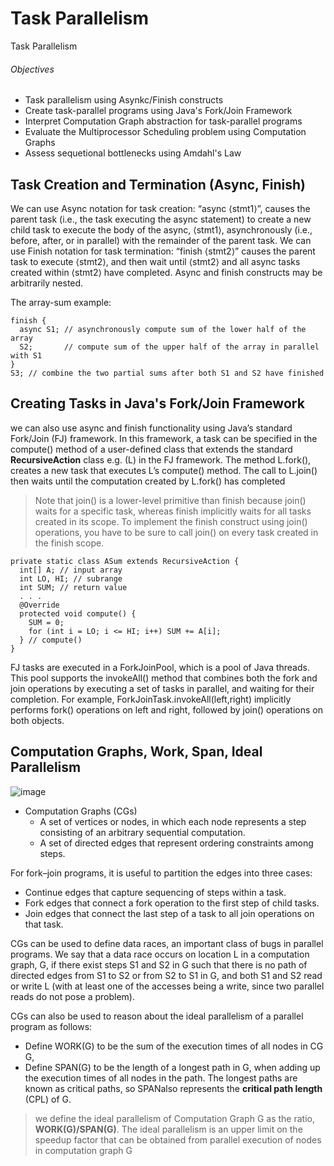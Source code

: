 # Task Parallelism
Task Parallelism

###### Objectives
- Task parallelism using Asynkc/Finish constructs
- Create task-parallel programs using Java's Fork/Join Framework
- Interpret Computation Graph abstraction for task-parallel programs
- Evaluate the Multiprocessor Scheduling problem using Computation Graphs
- Assess sequetional bottlenecks using Amdahl's Law

## Task Creation and Termination (Async, Finish)

We can use Async notation for task creation: “async ⟨stmt1⟩”, causes the parent task (i.e., the task executing the async statement) to create a new child task to execute the body of the async, ⟨stmt1⟩, asynchronously (i.e., before, after, or in parallel) with the remainder of the parent task. 
We can use Finish notation for task termination: “finish ⟨stmt2⟩” causes the parent task to execute ⟨stmt2⟩, and then wait until ⟨stmt2⟩ and all async tasks created within ⟨stmt2⟩ have completed. Async and finish constructs may be arbitrarily nested.

The array-sum example:
```
finish {
  async S1; // asynchronously compute sum of the lower half of the array
  S2;       // compute sum of the upper half of the array in parallel with S1
}
S3; // combine the two partial sums after both S1 and S2 have finished
```

## Creating Tasks in Java's Fork/Join Framework

we can also use async and finish functionality using Java’s standard Fork/Join (FJ) framework. In this framework, a task can be specified in the compute() method of a user-defined class that extends the standard **RecursiveAction** class e.g. (L) in the FJ framework.
The method L.fork(), creates a new task that executes L’s compute() method.
The call to L.join() then waits until the computation created by L.fork() has completed

>Note that join() is a lower-level primitive than finish because join() waits for a specific task, whereas finish implicitly waits for all tasks created in its scope. To implement the finish construct using join() operations, you have to be sure to call join() on every task created in the finish scope.

```
private static class ASum extends RecursiveAction {
  int[] A; // input array
  int LO, HI; // subrange
  int SUM; // return value
  . . .
  @Override
  protected void compute() {
    SUM = 0;
    for (int i = LO; i <= HI; i++) SUM += A[i];
  } // compute()
}
```

FJ tasks are executed in a ForkJoinPool, which is a pool of Java threads. This pool supports the invokeAll() method that combines both the fork and join operations by executing a set of tasks in parallel, and waiting for their completion. For example, ForkJoinTask.invokeAll(left,right) implicitly performs fork() operations on left and right, followed by join() operations on both objects.


## Computation Graphs, Work, Span, Ideal Parallelism

![image](https://user-images.githubusercontent.com/7610065/92024539-f2e3d800-ed7b-11ea-9e25-869e8634e10e.png)
- Computation Graphs (CGs)
  - A set of vertices or nodes, in which each node represents a step consisting of an arbitrary sequential computation. 
  - A set of directed edges that represent ordering constraints among steps.

For fork–join programs, it is useful to partition the edges into three cases:
- Continue edges that capture sequencing of steps within a task.
- Fork edges that connect a fork operation to the first step of child tasks.
- Join edges that connect the last step of a task to all join operations on that task. 

CGs can be used to define data races, an important class of bugs in parallel programs.  We  say that a data  race occurs on location L in a computation graph, G,  if there exist steps S1  and S2  in G such that there is no path of directed edges from S1  to S2  or from S2  to S1  in G, and both S1  and S2  read or write L (with at least one of the accesses being a write, since two parallel reads do not pose a problem).

CGs can also be used to reason about the ideal    parallelism of a parallel program as follows:
- Define WORK(G) to be the sum of the execution times of all nodes in CG G, 
- Define SPAN(G) to be the length of a longest path in G, when adding up the execution times of all nodes in the path. The longest paths are known as critical paths, so SPANalso represents the **critical path length** (CPL) of G.

> we define the ideal parallelism of Computation Graph G as the ratio, **WORK(G)/SPAN(G)**. The ideal parallelism is an upper limit on the speedup factor that can be obtained from parallel execution of nodes in computation graph G
